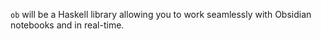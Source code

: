 `ob` will be a Haskell library allowing you to work seamlessly with Obsidian notebooks and in real-time.
